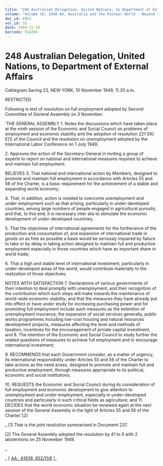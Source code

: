 ```yaml
---
title: "248 Australian Delegation, United Nations, to Department of External Affairs"
volume: "Volume 16: 1948-49, Australia and the Postwar World - Beyond the Region"
doc_id: 6963
vol_id: 16
date: 1949-11-10
barcode: 554284
---
```


# 248 Australian Delegation, United Nations, to Department of External Affairs

Cablegram Saving 23, NEW YORK, 10 November 1949, 11.20 a.m.

RESTRICTED

Following is text of resolution on full employment adopted by Second Committee of General Assembly on 3 November:

'THE GENERAL ASSEMBLY 1. Notes the discussions which have taken place at the ninth session of the Economic and Social Council on problems of employment and economic stability and the adoption of resolution 221 (IX) E[1] of the Council and the resolution on unemployment adopted by the International Labor Conference on 1 July 1949;

2\. Approves the action of the Secretary-General in inviting a group of experts to report on national and international measures required to achieve and maintain full employment;

BELIEVES 3. That national and international action by Members, designed to promote and maintain full employment in accordance with Articles 55 and 56 of the Charter, is a basic requirement for the achievement of a stable and expanding world economy;

4\. That, in addition, action is needed to overcome unemployment and under-employment such as that arising, particularly in under-developed countries, among large numbers of people engaged in agricultural pursuits; and that, to this end, it is necessary inter alia to stimulate the economic development of under-developed countries;

5\. That the objectives of international agreements for the furtherance of the production and consumption of, and expansion of international trade in goods on as free as possible a basis would be seriously impaired by failure to take or by delay in taking action designed to maintain full and productive employment especially in those countries which have an important share in world trade;

6\. That a high and stable level of international investment, particularly in under-developed areas of the world, would contribute materially to the realization of those objectives;

NOTES WITH SATISFACTION 7. Declarations of various governments of their intention to deal promptly with unemployment, and their recognition of the contribution which such steps will make towards the maintenance of world-wide economic stability; and that the measures they have already put into effect or have under study for increasing purchasing power and for promoting full employment include such measures as the extention of unemployment insurance, the expansion of social services generally, public works programmes including low-cost housing and natural resources development projects, measures affecting the level and methods of taxation, incentives for the encouragement of private capital investment, and 8. The intention of the Economic and Social Council to study further the related questions of measures to achieve full employment and to encourage international investment;

9\. RECOMMENDS that each Government consider, as a matter of urgency, its international responsibility under Articles 55 and 56 of the Charter to take actions as the need arises, designed to promote and maintain full and productive employment, through measures appropriate to its political, economic and social institutions;

10\. REQUESTS the Economic and Social Council during its consideration of full employment and economic development to give attention to unemployment and under-employment, especially in under-developed countries and particularly in such critical fields as agriculture; and 11. DECIDES that the world economic situation be reviewed again at the next session of the General Assembly in the light of Articles 55 and 56 of the Charter.'[2]

_ [1] That is the joint resolution summarised in Document 237.

[2] The General Assembly adopted the resolution by 41 to 5 with 2 abstentions on 25 November 1949.

_

_ [ [AA : A1838, 852/11/6](http://www.naa.gov.au/cgi-bin/Search?O=I&Number=554284) ]_
